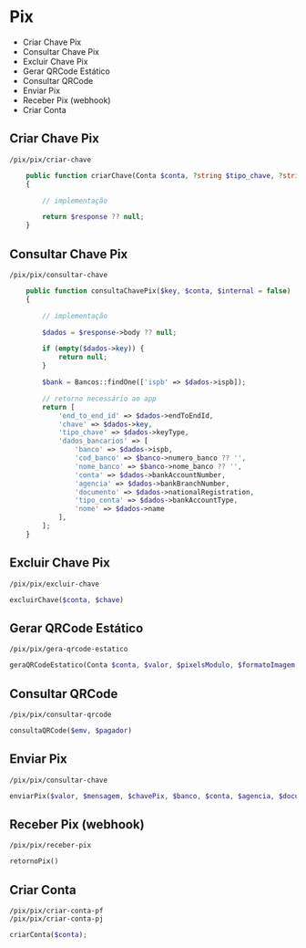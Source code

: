 # Pix
- Criar Chave Pix
- Consultar Chave Pix
- Excluir Chave Pix
- Gerar QRCode Estático
- Consultar QRCode
- Enviar Pix
- Receber Pix (webhook)
- Criar Conta

## Criar Chave Pix
```
/pix/pix/criar-chave
```
```php
    public function criarChave(Conta $conta, ?string $tipo_chave, ?string $chave = null)
    {

        // implementação

        return $response ?? null;
    }
```
## Consultar Chave Pix
```
/pix/pix/consultar-chave   
```
```php
    public function consultaChavePix($key, $conta, $internal = false)
    {

        // implementação

        $dados = $response->body ?? null;

        if (empty($dados->key)) {
            return null;
        }

        $bank = Bancos::findOne(['ispb' => $dados->ispb]);

        // retorno necessário ao app
        return [
            'end_to_end_id' => $dados->endToEndId,
            'chave' => $dados->key,
            'tipo_chave' => $dados->keyType,
            'dados_bancarios' => [
                'banco' => $dados->ispb,
                'cod_banco' => $banco->numero_banco ?? '',
                'nome_banco' => $banco->nome_banco ?? '',
                'conta' => $dados->bankAccountNumber,
                'agencia' => $dados->bankBranchNumber,
                'documento' => $dados->nationalRegistration,
                'tipo_conta' => $dados->bankAccountType,
                'nome' => $dados->name
            ],
        ];
    }
```
## Excluir Chave Pix
```
/pix/pix/excluir-chave
```
```php
excluirChave($conta, $chave)
```
## Gerar QRCode Estático
```
/pix/pix/gera-qrcode-estatico
```
```php
geraQRCodeEstatico(Conta $conta, $valor, $pixelsModulo, $formatoImagem, $externo, $chavePix)   
```
## Consultar QRCode
```
/pix/pix/consultar-qrcode
```
```php
consultaQRCode($emv, $pagador) 
```
## Enviar Pix
```
/pix/pix/consultar-chave
```
```php
enviarPix($valor, $mensagem, $chavePix, $banco, $conta, $agencia, $documento, $tipoConta, $nome, $pagador, $identificadorTransacao, $endToEndId, $type, $movPix->id, null, null, $validation_code, $tipo_pagamento_pix)
```
## Receber Pix (webhook)
```
/pix/pix/receber-pix
```
```php
retornoPix()
```
## Criar Conta
```
/pix/pix/criar-conta-pf
/pix/pix/criar-conta-pj
```
```php
criarConta($conta);
```
